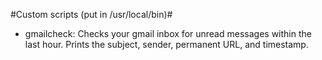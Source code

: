 #Custom scripts (put in /usr/local/bin)#
* gmailcheck: Checks your gmail inbox for unread messages within the last hour. Prints the subject, sender, permanent URL, and timestamp. 
